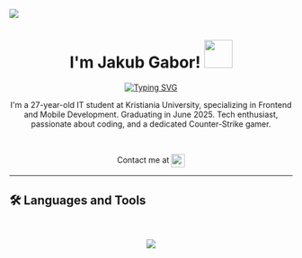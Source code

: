   ![](https://komarev.com/ghpvc/?username=JakubGabor&color=lightgray)
<div align="center"> 
  <h1>
    I'm Jakub Gabor!
  <img width ="50" src="https://camo.githubusercontent.com/d552948e7884c41fde2d32b9221d79f0df2076c7d824aaab954ca93f53d95884/68747470733a2f2f6d656469612e67697068792e636f6d2f6d656469612f6876524a434c467a6361737252346961377a2f67697068792e676966" />
  </h1>
  
 <a href="https://git.io/typing-svg"><img src="https://readme-typing-svg.demolab.com?font=Poppins&duration=3000&pause=2000&color=EBEBEB&center=true&vCenter=true&width=435&lines=%F0%9F%96%A5%EF%B8%8F+Front+End+Developer+%F0%9F%96%A5%EF%B8%8F;%F0%9F%94%AB+Counter+Strike+Enthusiast+%F0%9F%94%AB;%F0%9F%92%A1Quick+%26+Effective+%40+Gaining+Knowledge%F0%9F%92%A1" alt="Typing SVG" /></a>

 <p>
   I'm a 27-year-old IT student at Kristiania University, specializing in Frontend and Mobile Development. Graduating in June 2025. Tech enthusiast, passionate about coding, and a dedicated Counter-Strike gamer.
 </p>
 <br/>
 <p>
   Contact me at  <a href="https://www.linkedin.com/in/jakub-gabor/"><img height="24" align="center" src="https://upload.wikimedia.org/wikipedia/commons/thumb/a/aa/LinkedIn_2021.svg/2560px-LinkedIn_2021.svg.png" /></a>
 
 </p>
</div>
<hr>

## 🛠️ Languages and Tools

<br>

<p align="center">
  <img src="https://skillicons.dev/icons?i=html,css,bootstrap,js,ts,react,swift,figma,mysql,unity,github" />
</p>

<!--
**JakubGabor/JakubGabor** is a ✨ _special_ ✨ repository because its `README.md` (this file) appears on your GitHub profile.

Here are some ideas to get you started:

- 🔭 I’m currently working on ...
- 🌱 I’m currently learning ...
- 👯 I’m looking to collaborate on ...
- 🤔 I’m looking for help with ...
- 💬 Ask me about ...
- 📫 How to reach me: ...
- 😄 Pronouns: ...
- ⚡ Fun fact: ...
-->
